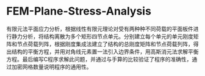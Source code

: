 # FEM-Plane-Stress-Analysis
有限元法平面应力分析，根据线性有限元理论对受有两种种不同荷载的平面板件进行静力分析，将结构离散为多个矩形四节点单元。分别建立每个单元的单元刚度矩阵和节点荷载列阵，根据刚度集成法建立了结构的总刚度矩阵和节点荷载列阵，得出结构的平衡方程，并用对角线元素置一法引入边界条件，用高斯消元法求解平衡方程。最后编写C程序求解此问题，并通过与手算的比较验证了程序的准确性，通过加密网格数量说明程序的通用性。
